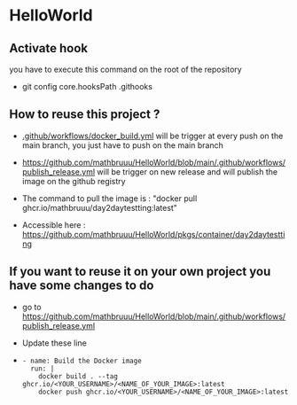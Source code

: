 # HelloWorld

## Activate hook

you have to execute this command on the root of the repository

- git config core.hooksPath .githooks


## How to reuse this project ?

- [.github/workflows/docker_build.yml](https://github.com/mathbruuu/HelloWorld/blob/main/.github/workflows/docker_build.yml) will be trigger at every push on the main branch, you just have to push on the main branch
  
- https://github.com/mathbruuu/HelloWorld/blob/main/.github/workflows/publish_release.yml will be trigger on new release and will publish the image on the github registry
  
- The command to pull the image is : "docker pull ghcr.io/mathbruuu/day2daytestting:latest"

- Accessible here  : https://github.com/mathbruuu/HelloWorld/pkgs/container/day2daytestting

## If you want to reuse it on your own project you have some changes to do 

- go to https://github.com/mathbruuu/HelloWorld/blob/main/.github/workflows/publish_release.yml

- Update these line
- 
      - name: Build the Docker image
        run: |
          docker build . --tag ghcr.io/<YOUR_USERNAME>/<NAME_OF_YOUR_IMAGE>:latest
          docker push ghcr.io/<YOUR_USERNAME>/<NAME_OF_YOUR_IMAGE>:latest

  



